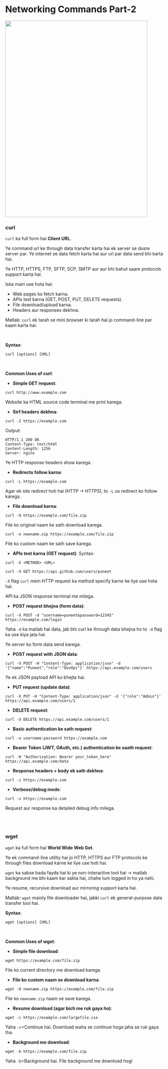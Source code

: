 # Networking Commands Part-2

<img src="https://drive.google.com/uc?export=view&id=1yMeNIhGNrghjareFsVPWZCUIQQULURWV" width="450" height="620">

<br>

### curl

```curl``` ka full form hai **Client URL**.

Ye command url ke through data transfer karta hai ek server se dusre server par. Ye internet se data fetch karta hai aur url par data send bhi karta hai.

Ye HTTP, HTTPS, FTP, SFTP, SCP, SMTP aur aur bhi bahut saare protocols support karta hai.

Iska main use hota hai:
- Web pages ko fetch karna.
- APIs test karna (GET, POST, PUT, DELETE requests).
- File download/upload karna.
- Headers aur responses dekhna.

Matlab: ```curl``` ek tarah se mini browser ki tarah hai jo command-line par kaam karta hai.

<br>

**Syntax**:
```
curl [options] [URL]
```

<br>

**Common Uses of curl**:

- **Simple GET request**:
```
curl http://www.example.com
```
Website ka HTML source code terminal me print karega.

- **Sirf headers dekhna**:
```
curl -I https://example.com
```
Output:
```
HTTP/1.1 200 OK
Content-Type: text/html
Content-Length: 1256
Server: nginx
```
Ye HTTP response headers show karega.

- **Redirects follow karna**:
```
curl -L https://example.com
```
Agar ek site redirect hoti hai (HTTP → HTTPS), to ```-L``` us redirect ko follow karega.

- **File download karna**:
```
curl -O https://example.com/file.zip
```
File ko original naam ke sath download karega.

```
curl -o newname.zip https://example.com/file.zip
```
File ko custom naam ke sath save karega.

- **APIs test karna (GET request)**:
Syntax:
```
curl -X <METHOD> <URL>
```
```
curl -X GET https://api.github.com/users/puneet
```
```-X``` flag ```curl``` mein HTTP request ka method specify karne ke liye use hota hai.

API ka JSON response terminal me milega.

- **POST request bhejna (form data)**:
```
curl -X POST -d "username=puneet&password=12345" https://example.com/login
```
Yaha ```-d``` ka matlab hai data, jab bhi curl ke through data bhejna ho to ```-d``` flag ka use kiya jata hai.

Ye server ko form data send karega.

- **POST request with JSON data**:
```
curl -X POST -H "Content-Type: application/json" -d '{"name":"Puneet","role":"DevOps"}' https://api.example.com/users
```
Ye ek JSON payload API ko bhejta hai.

- **PUT request (update data)**:
```
curl -X PUT -H "Content-Type: application/json" -d '{"role":"Admin"}' https://api.example.com/users/1
```

- **DELETE request**:
```
curl -X DELETE https://api.example.com/users/1
```

- **Basic authentication ke sath request**:
```
curl -u username:password https://example.com
```

- **Bearer Token (JWT, OAuth, etc.) authentication ke saath request**:
```
curl -H "Authorization: Bearer your_token_here" https://api.example.com/data
```

- **Response headers + body ek sath dekhna**:
```
curl -i https://example.com
```

- **Verbose/debug mode**:
```
curl -v https://example.com
```
Request aur response ka detailed debug info milega.

<br>
<br>

### wget

```wget``` ka full form hai **World Wide Web Get**.

Ye ek command-line utility hai jo HTTP, HTTPS aur FTP protocols ke through files download karne ke liye use hoti hai.

```wget``` ka sabse bada fayda hai ki ye non-interactive tool hai → matlab background me bhi kaam kar sakta hai, chahe tum logged in ho ya nahi.

Ye resume, recursive download aur mirroring support karta hai.

Matlab: ```wget``` mainly file downloader hai, jabki ```curl``` ek general-purpose data transfer tool hai.

**Syntax**:
```
wget [options] [URL]
```

<br>

**Common Uses of wget**:

- **Simple file download**:
```
wget https://example.com/file.zip
```
File ko current directory me download karega.

- **File ko custom naam se download karna**:
```
wget -O newname.zip https://example.com/file.zip
```
File ko ```newname.zip``` naam se save karega.

- **Resume download (agar bich me ruk gaya ho)**:
```
wget -c https://example.com/largefile.iso
```
Yaha ```-c```=Continue hai. Download waha se continue hoga jaha se ruk gaya tha.

- **Background me download**:
```
wget -b https://example.com/file.zip
```
Yaha ```-b```=Background hai. File background me download hogi
